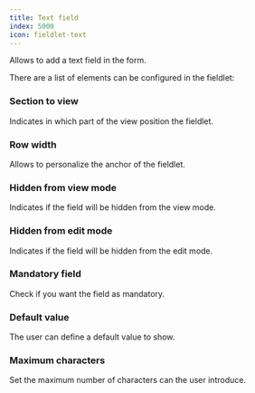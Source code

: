 ```yaml
---
title: Text field
index: 5000
icon: fieldlet-text
---
```


Allows to add a text field in the form.

There are a list of elements can be configured in the fieldlet:

### Section to view

Indicates in which part of the view position the fieldlet.

### Row width

Allows to personalize the anchor of the fieldlet.

### Hidden from view mode

Indicates if the field will be hidden from the view mode.

### Hidden from edit mode

Indicates if the field will be hidden from the edit mode.

### Mandatory field

Check if you want the field as mandatory.

### Default value

The user can define a default value to show.

###  Maximum characters

Set the maximum number of characters can the user introduce.
